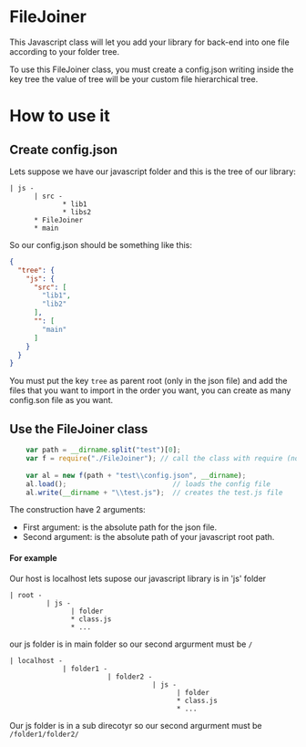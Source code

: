# FileJoiner
This Javascript class will let you add your library for back-end into one file according to your folder tree.

To use this FileJoiner class, you must create a config.json writing inside the key tree the value of tree will be your custom file hierarchical tree.

# How to use it

## Create config.json
Lets suppose we have our javascript folder and this is the tree of our library:

```
| js -
      | src - 
             * lib1
             * libs2
      * FileJoiner
      * main
```

So our config.json should be something like this:

```json
{
  "tree": {
    "js": {
      "src": [
        "lib1",
        "lib2"
      ],
      "": [
        "main"
      ]
    }
  }
}
```

You must put the key `tree` as parent root (only in the json file) and add the files that you want to import in the order you want,
you can create as many config.son file as you want.

## Use the FileJoiner class
```js
    var path = __dirname.split("test")[0];
    var f = require("./FileJoiner"); // call the class with require (nodejs)
    
    var al = new f(path + "test\\config.json", __dirname);
    al.load();                          // loads the config file
    al.write(__dirname + "\\test.js");  // creates the test.js file    
```

The construction have 2 arguments:

- First argument: is the absolute path for the json file.
- Second argument: is the absolute path of your javascript root path.

#### For example
Our host is localhost lets supose our javascript library is in 'js' folder

```
| root -
         | js -
               | folder
               * class.js
               * ...
```

our js folder is in main folder so our second argurment must be `/`

```
| localhost -
             | folder1 -
                        | folder2 -
                                   | js -
                                         | folder
                                         * class.js
                                         * ...
```                                         
Our js folder is in a sub direcotyr so our second argurment must be `/folder1/folder2/`
